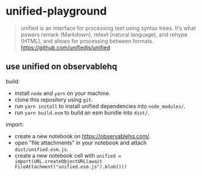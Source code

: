 # unified-playground

> unified is an interface for processing text using syntax trees. It’s what powers remark (Markdown), retext (natural language), and rehype (HTML), and allows for processing between formats. https://github.com/unifiedjs/unified

## use unified on observablehq

build:

* install `node` and `yarn` on your machine.
* clone this repository using `git`.
* run `yarn install` to install unified dependencies into `node_modules/`.
* run `yarn build.esm` to build an esm bundle into `dist/`.

import:

* create a new notebook on https://observablehq.com/.
* open "file attachments" in your notebook and attach `dist/unified.esm.js`.
* create a new notebook cell with `unified = import(URL.createObjectURL(await FileAttachment("unified.esm.js").blob()))`
